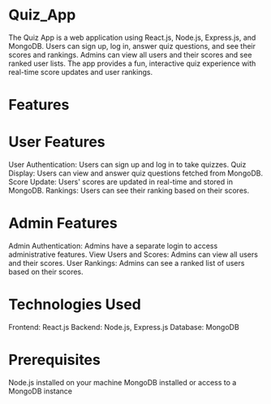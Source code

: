 # Quiz_App
The Quiz App is a web application using React.js, Node.js, Express.js, and MongoDB. Users can sign up, log in, answer quiz questions, and see their scores and rankings. Admins can view all users and their scores and see ranked user lists. The app provides a fun, interactive quiz experience with real-time score updates and user rankings.
# Features
# User Features
User Authentication: Users can sign up and log in to take quizzes.
Quiz Display: Users can view and answer quiz questions fetched from MongoDB.
Score Update: Users' scores are updated in real-time and stored in MongoDB.
Rankings: Users can see their ranking based on their scores.
# Admin Features
Admin Authentication: Admins have a separate login to access administrative features.
View Users and Scores: Admins can view all users and their scores.
User Rankings: Admins can see a ranked list of users based on their scores.
# Technologies Used
Frontend: React.js
Backend: Node.js, Express.js
Database: MongoDB
# Prerequisites
Node.js installed on your machine
MongoDB installed or access to a MongoDB instance
